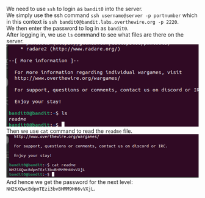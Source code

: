 We need to use `ssh` to login as `bandit0` into the server.<br>
We simply use the ssh command `ssh username@server -p portnumber` which in this context is `ssh bandit0@bandit.labs.overthewire.org -p 2220`.<br>
We then enter the password to log in as `bandit0`.<br>
After logging in, we use `ls` command to see what files are there on the server. <br>
![severimage](./images/image-3.png)<br>
Then we use `cat` command to read the `readme` file. <br>
![catimage](./images/image-1.png)<br>
And hence we get the password for the next level: `NH2SXQwcBdpmTEzi3bvBHMM9H66vVXjL`.
